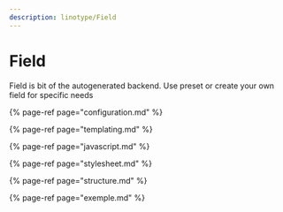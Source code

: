 ```yaml
---
description: linotype/Field
---
```


# Field

Field is bit of the autogenerated backend. Use preset or create your own field for specific needs

{% page-ref page="configuration.md" %}

{% page-ref page="templating.md" %}

{% page-ref page="javascript.md" %}

{% page-ref page="stylesheet.md" %}

{% page-ref page="structure.md" %}

{% page-ref page="exemple.md" %}

